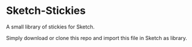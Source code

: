 # Sketch-Stickies
A small library of stickies for Sketch.

Simply download or clone this repo and import this file in Sketch as library.

